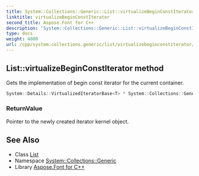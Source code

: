 ```yaml
---
title: System::Collections::Generic::List::virtualizeBeginConstIterator method
linktitle: virtualizeBeginConstIterator
second_title: Aspose.Font for C++
description: 'System::Collections::Generic::List::virtualizeBeginConstIterator method. Gets the implementation of begin const iterator for the current container in C++.'
type: docs
weight: 4800
url: /cpp/system.collections.generic/list/virtualizebeginconstiterator/
---
```

## List::virtualizeBeginConstIterator method


Gets the implementation of begin const iterator for the current container.

```cpp
System::Details::VirtualizedIteratorBase<T> * System::Collections::Generic::List<T>::virtualizeBeginConstIterator() const override
```


### ReturnValue

Pointer to the newly created iterator kernel object.

## See Also

* Class [List](../)
* Namespace [System::Collections::Generic](../../)
* Library [Aspose.Font for C++](../../../)
